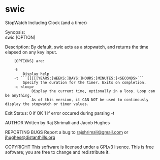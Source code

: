 swic
====
StopWatch Including Clock (and a timer)

Synopsis:  
        swic [OPTION]

Description:
	By default, swic acts as a stopwatch, and returns the time elapsed on any key input.
        
        [OPTIONS] are:
        
    	-h
        	Display help
        -t ```[[[[[YEARS:]WEEKS:]DAYS:]HOURS:]MINUTES:]<SECONDS>```
        	Specify the duration for the timer. Exits on completion.
        -c <loop>
		        Display the current time, optionally in a loop. Loop can be anything. 
	        	As of this version, it CAN NOT be used to continously display the stopwatch or timer values.

Exit Status:
	0 if OK
	1 if error occured during parsing -t

AUTHOR
	Written by Raj Shrimali and Jacob Hughes

REPORTING BUGS
	Report a bug to rajshrimali@gmail.com or jhughes@distanthills.org

COPYRIGHT
	This software is licensed under a GPLv3 lisence.
	This is free software; you are free to change and redistribute it.
